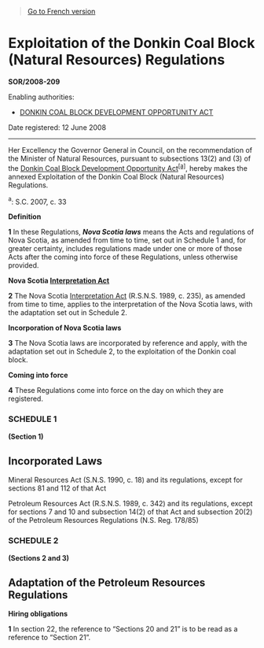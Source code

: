 > [Go to French version](/fr/Règlements/Décrets,%20ordonnances%20et%20règlements%20statutaires/2008/209.md)

# Exploitation of the Donkin Coal Block (Natural Resources) Regulations

**SOR/2008-209**

Enabling authorities: 
- [DONKIN COAL BLOCK DEVELOPMENT OPPORTUNITY ACT](/en/Acts/Statutes%20of%20Canada/2007/c.%2033.md)

Date registered: 12 June 2008

----------

Her Excellency the Governor General in Council, on the recommendation of the Minister of Natural Resources, pursuant to subsections 13(2) and (3) of the [Donkin Coal Block Development Opportunity Act](/en/Acts/Statutes%20of%20Canada/2007/c.%2033.md)<sup><a href='#fn_610min-E_hq_2782'>[a]</a></sup>, hereby makes the annexed Exploitation of the Donkin Coal Block (Natural Resources) Regulations.

<a name='fn_610min-E_hq_2782'><sup>a</sup></a>: S.C. 2007, c. 33<br />




**Definition**

**1** In these Regulations, ***Nova Scotia laws*** means the Acts and regulations of Nova Scotia, as amended from time to time, set out in Schedule 1 and, for greater certainty, includes regulations made under one or more of those Acts after the coming into force of these Regulations, unless otherwise provided.




**Nova Scotia [Interpretation Act](/en/Acts/Revised%20Statutes%20of%20Canada/I/I-21.md)**

**2** The Nova Scotia [Interpretation Act](/en/Acts/Revised%20Statutes%20of%20Canada/I/I-21.md) (R.S.N.S. 1989, c. 235), as amended from time to time, applies to the interpretation of the Nova Scotia laws, with the adaptation set out in Schedule 2.




**Incorporation of Nova Scotia laws**

**3** The Nova Scotia laws are incorporated by reference and apply, with the adaptation set out in Schedule 2, to the exploitation of the Donkin coal block.




**Coming into force**

**4** These Regulations come into force on the day on which they are registered.




### **SCHEDULE 1** 
**(Section 1)**
## Incorporated Laws
Mineral Resources Act (S.N.S. 1990, c. 18) and its regulations, except for sections 81 and 112 of that Act


Petroleum Resources Act (R.S.N.S. 1989, c. 342) and its regulations, except for sections 7 and 10 and subsection 14(2) of that Act and subsection 20(2) of the Petroleum Resources Regulations (N.S. Reg. 178/85)





### **SCHEDULE 2** 
**(Sections 2 and 3)**
## Adaptation of the Petroleum Resources Regulations

**Hiring obligations**

**1** In section 22, the reference to “Sections 20 and 21” is to be read as a reference to “Section 21”.



